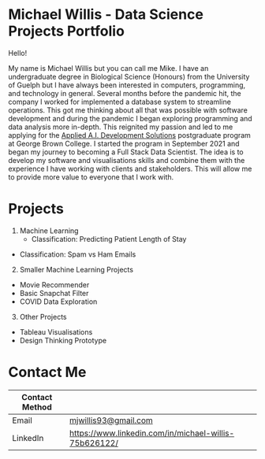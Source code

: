 # Michael Willis - Data Science Projects Portfolio
Hello!

My name is Michael Willis but you can call me Mike. I have an undergraduate degree in Biological Science (Honours) from the University of Guelph but I have always been interested in computers, programming, and technology in general. Several months before the pandemic hit, the company I worked for implemented a database system to streamline operations. This got me thinking about all that was possible with software development and during the pandemic I began exploring programming and data analysis more in-depth. This reignited my passion and led to me applying for the [Applied A.I. Development Solutions](https://www.georgebrown.ca/programs/applied-ai-solutions-development-program-postgraduate-t431) postgraduate program at George Brown College. I started the program in September 2021 and began my journey to becoming a Full Stack Data Scientist. The idea is to develop my software and visualisations skills and combine them with the experience I have working with clients and stakeholders. This will allow me to provide more value to everyone that I work with.

# Projects

1. Machine Learning
    - Classification: Predicting Patient Length of Stay
  - Classification: Spam vs Ham Emails
2. Smaller Machine Learning Projects
  - Movie Recommender
  - Basic Snapchat Filter
  - COVID Data Exploration
3. Other Projects
  - Tableau Visualisations
  - Design Thinking Prototype

# Contact Me

| Contact Method      |  |
| ----------- | ----------- |
| Email      | mjwillis93@gmail.com       |
| LinkedIn   | https://www.linkedin.com/in/michael-willis-75b626122/        |
